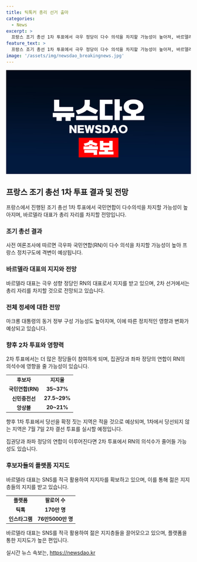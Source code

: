 ```yaml
---
title: 틱톡커 총리 선거 출마
categories:
  - News
excerpt: >
  프랑스 조기 총선 1차 투표에서 극우 정당이 다수 의석을 차지할 가능성이 높아져, 바르델라 대표가 차기 총리 자리를 차지할 전망이다. 유럽연합(EU) 기여금 삭감과 반이민 정책을 강조하는 바르델라는 SNS를 활용하여 지지를 확대시켰으며, 2차 투표에서의 결과에 따라 프랑스 정치권 구도가 변할 것으로 예상된다. 2차 투표에서 등록 유권자의 12.5% 이상의 표를 얻은 후보자가 단순 최다 득표자로 당선되는 시스템이다.
feature_text: >
  프랑스 조기 총선 1차 투표에서 극우 정당이 다수 의석을 차지할 가능성이 높아져, 바르델라 대표가 차기 총리 자리를 차지할 전망이다. 유럽연합(EU) 기여금 삭감과 반이민 정책을 강조하는 바르델라는 SNS를 활용하여 지지를 확대시켰으며, 2차 투표에서의 결과에 따라 프랑스 정치권 구도가 변할 것으로 예상된다. 2차 투표에서 등록 유권자의 12.5% 이상의 표를 얻은 후보자가 단순 최다 득표자로 당선되는 시스템이다.
image: '/assets/img/newsdao_breakingnews.jpg'
---
```


<p><img src="/assets/img/newsdao_breakingnews.jpg" alt="implanttips 속보" /></p>

<h2 data-ke-size="size26">프랑스 조기 총선 1차 투표 결과 및 전망</h2>

<p data-ke-size="size16">프랑스에서 진행된 조기 총선 1차 투표에서 국민연합이 다수의석을 차지할 가능성이 높아지며, 바르델라 대표가 총리 자리를 차지할 전망입니다.</p>

<h3><b>조기 총선 결과</b></h3>

<p data-ke-size="size16">사전 여론조사에 따르면 극우파 국민연합(RN)이 다수 의석을 차지할 가능성이 높아 프랑스 정치구도에 격변이 예상됩니다.</p>

<h3><b>바르델라 대표의 지지와 전망</b></h3>

<p data-ke-size="size16">바르델라 대표는 극우 성향 정당인 RN의 대표로서 지지를 받고 있으며, 2차 선거에서는 총리 자리를 차지할 것으로 전망되고 있습니다.</p>

<h3><b>전체 정세에 대한 전망</b></h3>

<p data-ke-size="size16">마크롱 대통령의 동거 정부 구성 가능성도 높아지며, 이에 따른 정치적인 영향과 변화가 예상되고 있습니다.</p>

<h3><b>향후 2차 투표와 영향력</b></h3>

<p data-ke-size="size16">2차 투표에서는 더 많은 정당들이 참여하게 되며, 집권당과 좌파 정당의 연합이 RN의 의석수에 영향을 줄 가능성이 있습니다.</p>

<table>
    <tr>
        <td style="text-align: center; height: 17px;"><b>후보자</b></td>
        <td style="text-align: center; height: 17px;"><b>지지율</b></td>
    </tr>
    <tr>
        <td style="text-align: center; height: 17px;"><b>국민연합(RN)</b></td>
        <td style="text-align: center; height: 17px;"><b>35~37%</b></td>
    </tr>
    <tr>
        <td style="text-align: center; height: 17px;"><b>신민중전선</b></td>
        <td style="text-align: center; height: 17px;"><b>27.5~29%</b></td>
    </tr>
    <tr>
        <td style="text-align: center; height: 17px;"><b>앙상블</b></td>
        <td style="text-align: center; height: 17px;"><b>20~21%</b></td>
    </tr>
</table>

<p data-ke-size="size16">향후 1차 투표에서 당선을 확정 짓는 지역은 적을 것으로 예상되며, 1차에서 당선되지 않는 지역은 7월 7일 2차 결선 투표를 실시할 예정입니다.</p>

<p data-ke-size="size16">집권당과 좌파 정당의 연합이 이루어진다면 2차 투표에서 RN의 의석수가 줄어들 가능성도 있습니다.</p>

<h3><b>후보자들의 플랫폼 지지도</b></h3>

<p data-ke-size="size16">바르델라 대표는 SNS를 적극 활용하여 지지자를 확보하고 있으며, 이를 통해 젊은 지지층들의 지지를 받고 있습니다.</p>

<table>
    <tr>
        <td style="text-align: center; height: 17px;"><b>플랫폼</b></td>
        <td style="text-align: center; height: 17px;"><b>팔로어 수</b></td>
    </tr>
    <tr>
        <td style="text-align: center; height: 17px;"><b>틱톡</b></td>
        <td style="text-align: center; height: 17px;"><b>170만 명</b></td>
    </tr>
    <tr>
        <td style="text-align: center; height: 17px;"><b>인스타그램</b></td>
        <td style="text-align: center; height: 17px;"><b>76만5000만 명</b></td>
    </tr>
</table>

<p data-ke-size="size16">바르델라 대표는 SNS를 적극 활용하여 젊은 지지층들을 끌어모으고 있으며, 플랫폼을 통한 지지도가 높은 편입니다.</p>
실시간 뉴스 속보는, <a href="https://newsdao.kr" rel="dofollow">https://newsdao.kr</a>



